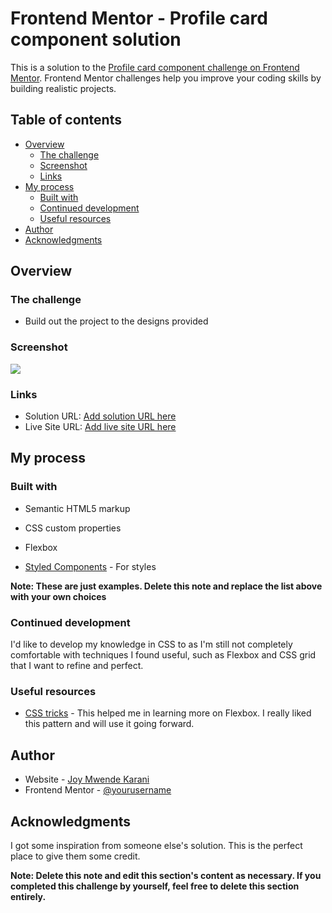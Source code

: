# Frontend Mentor - Profile card component solution

This is a solution to the [Profile card component challenge on Frontend Mentor](https://www.frontendmentor.io/challenges/profile-card-component-cfArpWshJ). Frontend Mentor challenges help you improve your coding skills by building realistic projects. 

## Table of contents

- [Overview](#overview)
  - [The challenge](#the-challenge)
  - [Screenshot](#screenshot)
  - [Links](#links)
- [My process](#my-process)
  - [Built with](#built-with)
  - [Continued development](#continued-development)
  - [Useful resources](#useful-resources)
- [Author](#author)
- [Acknowledgments](#acknowledgments)


## Overview

### The challenge

- Build out the project to the designs provided

### Screenshot

![](./screenshot.jpg)


### Links

- Solution URL: [Add solution URL here](https://your-solution-url.com)
- Live Site URL: [Add live site URL here](https://your-live-site-url.com)

## My process

### Built with

- Semantic HTML5 markup
- CSS custom properties
- Flexbox

- [Styled Components](https://styled-components.com/) - For styles

**Note: These are just examples. Delete this note and replace the list above with your own choices**



### Continued development

I'd like to develop my knowledge in CSS to as I'm still not completely comfortable with techniques I found useful, such as Flexbox and CSS grid that I want to refine and perfect.


### Useful resources

- [CSS tricks](https://www.example.com) - This helped me in learning more on Flexbox. I really liked this pattern and will use it going forward.


## Author

- Website - [Joy Mwende Karani](https://www.your-site.com)
- Frontend Mentor - [@yourusername](https://www.frontendmentor.io/profile/yourusername)



## Acknowledgments

I got some inspiration from someone else's solution. This is the perfect place to give them some credit.

**Note: Delete this note and edit this section's content as necessary. If you completed this challenge by yourself, feel free to delete this section entirely.**
